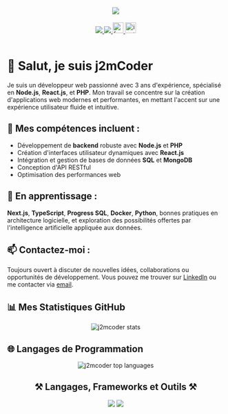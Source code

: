 <h1 align="center">
    <img src="https://readme-typing-svg.herokuapp.com/?font=Righteous&size=35&center=true&vCenter=true&width=500&height=70&duration=4000&lines=Hi+There!+👋;+I'm+J2mCoder!;" />
</h1>

<div align="center">
  <a href="mailto:jeannedieumbumba2802@gmail.com">
    <img src="https://img.shields.io/badge/Gmail-333333?style=for-the-badge&logo=gmail&logoColor=red" />
  </a>
  <a href="https://www.linkedin.com/in/jean-de-dieu-mbumba-7415ba291/" target="_blank">
    <img src="https://img.shields.io/badge/LinkedIn-0077B5?style=for-the-badge&logo=linkedin&logoColor=white" />
  </a>
  <a href="https://www.facebook.com/J2m22" target="_blank">
    <img src="https://img.shields.io/static/v1?message=Facebook&logo=facebook&label=&color=1877F2&logoColor=white&labelColor=&style=for-the-badge" height="25" alt="facebook logo" />
  </a>
  <a href="https://www.instagram.com/jeandedieu.mbumba" target="_blank">
    <img src="https://img.shields.io/static/v1?message=Instagram&logo=instagram&label=&color=E4405F&logoColor=white&labelColor=&style=for-the-badge" height="25" alt="instagram logo" />
  </a>
</div>

<br>

<h1>👋 Salut, je suis <b>j2mCoder</b></h1>

<p>
Je suis un développeur web passionné avec 3 ans d'expérience, spécialisé en <b>Node.js</b>, <b>React.js</b>, et <b>PHP</b>. Mon travail se concentre sur la création d'applications web modernes et performantes, en mettant l'accent sur une expérience utilisateur fluide et intuitive.</p>

<h2>🚀 Mes compétences incluent :</h2>
<ul>
  <li>Développement de <b>backend</b> robuste avec <b>Node.js</b> et <b>PHP</b></li>
  <li>Création d'interfaces utilisateur dynamiques avec <b>React.js</b></li>
  <li>Intégration et gestion de bases de données <b>SQL</b> et <b>MongoDB</b></li>
  <li>Conception d'API RESTful</li>
  <li>Optimisation des performances web</li>
</ul>

<h2>🌱 En apprentissage :</h2>
<p>
   <b>Next.js</b>, <b>TypeScript</b>, <b>Progress SQL</b>, <b>Docker</b>, <b>Python</b>, bonnes pratiques en architecture logicielle, et exploration des possibilités offertes par l'intelligence artificielle appliquée aux données.
</p>

<h2>📫 Contactez-moi :</h2> 

  Toujours ouvert à discuter de nouvelles idées, collaborations ou opportunités de développement. Vous pouvez me trouver sur [LinkedIn](https://www.linkedin.com/in/jean-de-dieu-mbumba-7415ba291/) ou me contacter via [email](mailto:jeandedieumbumba2802@gmail.com).


<h2>📊 Mes Statistiques GitHub</h2>
<p align="center">
  <img align="center" src="https://github-readme-stats.vercel.app/api?username=j2mcoder&show_icons=true&title_color=fff&icon_color=79ff97&text_color=9f9f9f&bg_color=151515" alt="j2mcoder stats" />
</p>

<h2>🌐 Langages de Programmation</h2>
<p align="center">
  <img align="center" src="https://github-readme-stats.vercel.app/api/top-langs/?username=j2mcoder&layout=compact&theme=dark" alt="j2mcoder top languages" />
</p>


<h2 align="center">⚒️ Langages, Frameworks et Outils ⚒️</h2>
<div align="center">
    <img src="https://skillicons.dev/icons?i=react,bootstrap,html,css,vscode,github,figma,tailwind,git" />
    <img src="https://skillicons.dev/icons?i=nodejs,python,javascript,typescript,express,firebase,mongodb,nextjs,mysql" />
</div>



